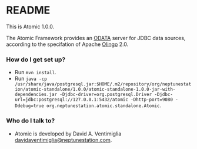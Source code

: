 # README #

This is Atomic 1.0.0.

The Atomic Framework provides an [ODATA](http://www.odata.org/) server
for JDBC data sources, according to the specifation of Apache
[Olingo](http://olingo.apache.org/) 2.0.

### How do I get set up? ###

* Run `mvn install`.
* Run `java -cp /usr/share/java/postgresql.jar:$HOME/.m2/repository/org/neptunestation/atomic-standalone/1.0.0/atomic-standalone-1.0.0-jar-with-dependencies.jar -Djdbc-driver=org.postgresql.Driver -Djdbc-url=jdbc:postgresql://127.0.0.1:5432/atomic -Dhttp-port=9080 -Ddebug=true org.neptunestation.atomic.standalone.Atomic`.


### Who do I talk to? ###

* Atomic is developed by David A. Ventimiglia <davidaventimiglia@neptunestation.com>.
